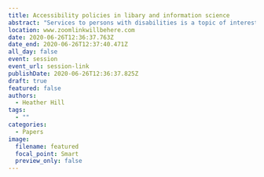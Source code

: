 ```yaml
---
title: Accessibility policies in libary and information science
abstract: "Services to persons with disabilities is a topic of interest across library and information science (LIS). The Australian Library and Information Association (ALIA) had had a policy in place since 1998. The American Library Association (ALA) has provided a guidance policy since 2001. The Canadian Federation of Library Associations (CFLA) released their guidance policy in 2016. This paper presents a thematic analysis of these three policies to better understand how services to persons with disabilities is conceptualized."
location: www.zoomlinkwillbehere.com
date: 2020-06-26T12:36:37.763Z
date_end: 2020-06-26T12:37:40.471Z
all_day: false
event: session
event_url: session-link
publishDate: 2020-06-26T12:36:37.825Z
draft: true
featured: false
authors:
  - Heather Hill
tags:
  - ""
categories:
  - Papers
image:
  filename: featured
  focal_point: Smart
  preview_only: false
---
```

